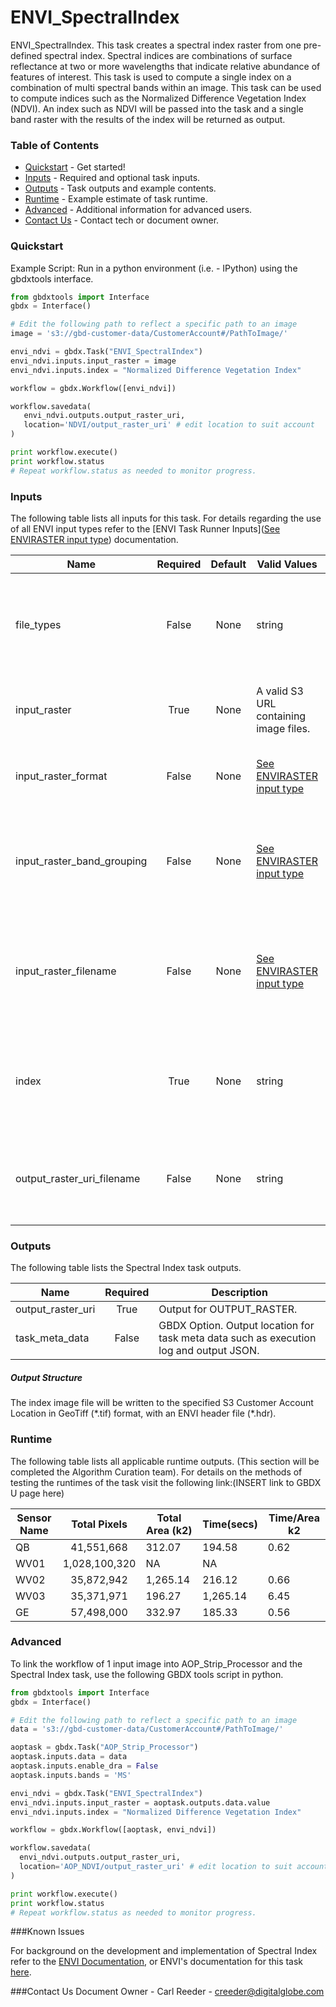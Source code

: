 # ENVI_SpectralIndex

ENVI_SpectralIndex. This task creates a spectral index raster from one pre-defined spectral index. Spectral indices are combinations of surface reflectance at two or more wavelengths that indicate relative abundance of features of interest. This task is used to compute a single index on a combination of multi spectral bands within an image. This task can be used to compute indices such as the Normalized Difference Vegetation Index (NDVI). An index such as NDVI will be passed into the task and a single band raster with the results of the index will be returned as output.

### Table of Contents
* [Quickstart](#quickstart) - Get started!
* [Inputs](#inputs) - Required and optional task inputs.
* [Outputs](#outputs) - Task outputs and example contents.
* [Runtime](#runtime) - Example estimate of task runtime.
* [Advanced](#advanced) - Additional information for advanced users.
* [Contact Us](#contact-us) - Contact tech or document owner.

### Quickstart

Example Script: Run in a python environment (i.e. - IPython) using the gbdxtools interface.

```python
from gbdxtools import Interface
gbdx = Interface()

# Edit the following path to reflect a specific path to an image
image = 's3://gbd-customer-data/CustomerAccount#/PathToImage/'

envi_ndvi = gbdx.Task("ENVI_SpectralIndex")
envi_ndvi.inputs.input_raster = image
envi_ndvi.inputs.index = "Normalized Difference Vegetation Index"

workflow = gbdx.Workflow([envi_ndvi])

workflow.savedata(
   envi_ndvi.outputs.output_raster_uri,
   location='NDVI/output_raster_uri' # edit location to suit account
)

print workflow.execute()
print workflow.status
# Repeat workflow.status as needed to monitor progress.
```

### Inputs
The following table lists all inputs for this task. For details regarding the use of all ENVI input types refer to the [ENVI Task Runner Inputs]([See ENVIRASTER input type](https://github.com/TDG-Platform/docs/blob/master/ENVI_Task_Runner_Inputs.md)) documentation.

| Name                       | Required | Default | Valid Values                             | Description                              |
| -------------------------- | :------: | :-----: | ---------------------------------------- | ---------------------------------------- |
| file_types                 |  False   |  None   | string                                   | GBDX Option. Comma separated list of permitted file type extensions. Use this to filter input files -- Value Type: STRING |
| input_raster               |   True   |  None   | A valid S3 URL containing image files.   | Specify a raster from which to run the task. -- Value Type: ENVIRASTER |
| input_raster_format        |  False   |  None   | [See ENVIRASTER input type](https://github.com/TDG-Platform/docs/blob/master/ENVI_Task_Runner_Inputs.md) | Provide the format of the image, for example: landsat-8. -- Value Type: STRING |
| input_raster_band_grouping |  False   |  None   | [See ENVIRASTER input type](https://github.com/TDG-Platform/docs/blob/master/ENVI_Task_Runner_Inputs.md) | Provide the name of the band grouping to be used in the task, ie - panchromatic. -- Value Type: STRING |
| input_raster_filename      |  False   |  None   | [See ENVIRASTER input type](https://github.com/TDG-Platform/docs/blob/master/ENVI_Task_Runner_Inputs.md) | Provide the explicit relative raster filename that ENVI will open. This overrides any file lookup in the task runner. -- Value Type: STRING |
| index                      |   True   |  None   | string                                   | Specify a string, or array of strings, representing the pre-defined spectral indices to apply to the input raster. -- Value Type: STRING |
| output_raster_uri_filename |  False   |  None   | string                                   | Specify a string with the fully-qualified path and filename for OUTPUT_RASTER. -- Value Type: STRING |

### Outputs

The following table lists the Spectral Index task outputs.

| Name              | Required | Description                              |
| ----------------- | :------: | ---------------------------------------- |
| output_raster_uri |   True   | Output for OUTPUT_RASTER.                |
| task_meta_data    |  False   | GBDX Option. Output location for task meta data such as execution log and output JSON. |

##### Output Structure

The index image file will be written to the specified S3 Customer Account Location in GeoTiff (\*.tif) format, with an ENVI header file (\*.hdr).



### Runtime

The following table lists all applicable runtime outputs. (This section will be completed the Algorithm Curation team). For details on the methods of testing the runtimes of the task visit the following link:(INSERT link to GBDX U page here)

| Sensor Name | Total Pixels  | Total Area (k2) | Time(secs) | Time/Area k2 |
| ----------- | :-----------: | --------------- | ---------- | ------------ |
| QB          |  41,551,668   | 312.07          | 194.58     | 0.62         |
| WV01        | 1,028,100,320 | NA              | NA         |              |
| WV02        |  35,872,942   | 1,265.14        | 216.12     | 0.66         |
| WV03        |  35,371,971   | 196.27          | 1,265.14   | 6.45         |
| GE          |  57,498,000   | 332.97          | 185.33     | 0.56         |

### 

### Advanced

To link the workflow of 1 input image into AOP_Strip_Processor and the Spectral Index task, use the following GBDX tools script in python.

```python
from gbdxtools import Interface
gbdx = Interface()

# Edit the following path to reflect a specific path to an image
data = 's3://gbd-customer-data/CustomerAccount#/PathToImage/'

aoptask = gbdx.Task("AOP_Strip_Processor") 
aoptask.inputs.data = data
aoptask.inputs.enable_dra = False
aoptask.inputs.bands = 'MS'

envi_ndvi = gbdx.Task("ENVI_SpectralIndex")
envi_ndvi.inputs.input_raster = aoptask.outputs.data.value
envi_ndvi.inputs.index = "Normalized Difference Vegetation Index"

workflow = gbdx.Workflow([aoptask, envi_ndvi])

workflow.savedata(
  envi_ndvi.outputs.output_raster_uri,
  location='AOP_NDVI/output_raster_uri' # edit location to suit account
)

print workflow.execute()
print workflow.status
# Repeat workflow.status as needed to monitor progress.
```


###Known Issues

For background on the development and implementation of Spectral Index refer to the [ENVI Documentation](https://www.harrisgeospatial.com/docs/spectralindices.html), or ENVI's documentation for this task [here](https://www.harrisgeospatial.com/docs/ENVISpectralIndexTask.html).

###Contact Us
Document Owner - Carl Reeder - creeder@digitalglobe.com
